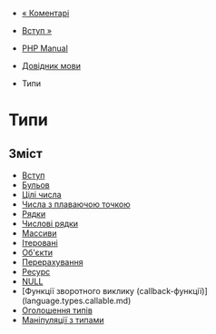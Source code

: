 - [« Коментарі](language.basic-syntax.comments.md)
- [Вступ »](language.types.intro.md)

- [PHP Manual](index.md)
- [Довідник мови](langref.md)
- Типи

# Типи

## Зміст

- [Вступ](language.types.intro.md)
- [Бульов](language.types.boolean.md)
- [Цілі числа](language.types.integer.md)
- [Числа з плаваючою точкою](language.types.float.md)
- [Рядки](language.types.string.md)
- [Числові рядки](language.types.numeric-strings.md)
- [Массиви](language.types.array.md)
- [Ітеровані](language.types.iterable.md)
- [Об'єкти](language.types.object.md)
- [Перерахування](language.types.enumerations.md)
- [Ресурс](language.types.resource.md)
- [NULL](language.types.null.md)
- [Функції зворотного виклику
(callback-функції)] (language.types.callable.md)
- [Оголошення типів](language.types.declarations.md)
- [Маніпуляції з типами](language.types.type-juggling.md)
